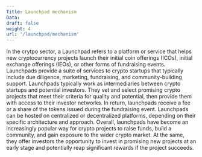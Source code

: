 ```yaml
---
Title: Launchpad mechanism
Data: 
draft: false
weight: 4
url: '/launchpad/mechanism'
---
```


In the crytpo sector, a Launchpad refers to a platform or service that helps new cryptocurrency projects launch their initial coin offerings (ICOs), initial exchange offerings (IEOs), or other forms of fundraising events. Launchpads provide a suite of services to crypto startups that typically include due diligence, marketing, fundraising, and community-building support.
Launchpads typically work as intermediaries between crypto startups and potential investors. They vet and select promising crypto projects that meet their criteria for quality and potential, then provide them with access to their investor networks. In return, launchpads receive a fee or a share of the tokens issued during the fundraising event. Launchpads can be hosted on centralized or decentralized platforms, depending on their specific architecture and approach.
Overall, launchpads have become an increasingly popular way for crypto projects to raise funds, build a community, and gain exposure to the wider crypto market. At the same, they offer investors the opportunity to invest in promising new projects at an early stage and potentially reap significant rewards if the project succeeds.